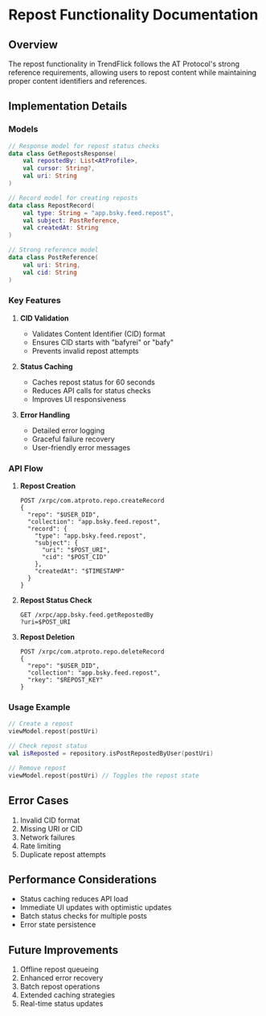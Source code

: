 # Repost Functionality Documentation

## Overview
The repost functionality in TrendFlick follows the AT Protocol's strong reference requirements, allowing users to repost content while maintaining proper content identifiers and references.

## Implementation Details

### Models
```kotlin
// Response model for repost status checks
data class GetRepostsResponse(
    val repostedBy: List<AtProfile>,
    val cursor: String?,
    val uri: String
)

// Record model for creating reposts
data class RepostRecord(
    val type: String = "app.bsky.feed.repost",
    val subject: PostReference,
    val createdAt: String
)

// Strong reference model
data class PostReference(
    val uri: String,
    val cid: String
)
```

### Key Features
1. **CID Validation**
   - Validates Content Identifier (CID) format
   - Ensures CID starts with "bafyrei" or "bafy"
   - Prevents invalid repost attempts

2. **Status Caching**
   - Caches repost status for 60 seconds
   - Reduces API calls for status checks
   - Improves UI responsiveness

3. **Error Handling**
   - Detailed error logging
   - Graceful failure recovery
   - User-friendly error messages

### API Flow
1. **Repost Creation**
   ```
   POST /xrpc/com.atproto.repo.createRecord
   {
     "repo": "$USER_DID",
     "collection": "app.bsky.feed.repost",
     "record": {
       "type": "app.bsky.feed.repost",
       "subject": {
         "uri": "$POST_URI",
         "cid": "$POST_CID"
       },
       "createdAt": "$TIMESTAMP"
     }
   }
   ```

2. **Repost Status Check**
   ```
   GET /xrpc/app.bsky.feed.getRepostedBy
   ?uri=$POST_URI
   ```

3. **Repost Deletion**
   ```
   POST /xrpc/com.atproto.repo.deleteRecord
   {
     "repo": "$USER_DID",
     "collection": "app.bsky.feed.repost",
     "rkey": "$REPOST_KEY"
   }
   ```

### Usage Example
```kotlin
// Create a repost
viewModel.repost(postUri)

// Check repost status
val isReposted = repository.isPostRepostedByUser(postUri)

// Remove repost
viewModel.repost(postUri) // Toggles the repost state
```

## Error Cases
1. Invalid CID format
2. Missing URI or CID
3. Network failures
4. Rate limiting
5. Duplicate repost attempts

## Performance Considerations
- Status caching reduces API load
- Immediate UI updates with optimistic updates
- Batch status checks for multiple posts
- Error state persistence

## Future Improvements
1. Offline repost queueing
2. Enhanced error recovery
3. Batch repost operations
4. Extended caching strategies
5. Real-time status updates 